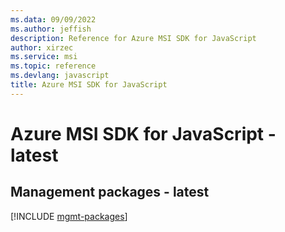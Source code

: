 ```yaml
---
ms.data: 09/09/2022
ms.author: jeffish
description: Reference for Azure MSI SDK for JavaScript
author: xirzec
ms.service: msi
ms.topic: reference
ms.devlang: javascript
title: Azure MSI SDK for JavaScript
---
```

# Azure MSI SDK for JavaScript - latest

## Management packages - latest
[!INCLUDE [mgmt-packages](msi-mgmt-index.md)]